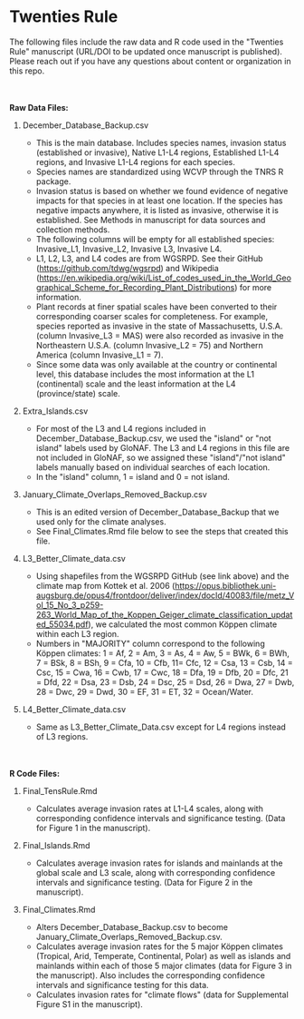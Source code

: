 # Twenties Rule

The following files include the raw data and R code used in the "Twenties Rule" manuscript (URL/DOI to be updated once manuscript is published). 
Please reach out if you have any questions about content or organization in this repo. 

<br/><br/>
__Raw Data Files:__
1. December_Database_Backup.csv 
    * This is the main database. Includes species names, invasion status (established or invasive), Native L1-L4 regions, Established L1-L4 regions, and Invasive L1-L4 regions for each species.
    * Species names are standardized using WCVP through the TNRS R package. 
    * Invasion status is based on whether we found evidence of negative impacts for that species in at least one location. If the species has negative impacts anywhere, it is listed as invasive, otherwise it is established. See Methods in manuscript for data sources and collection methods. 
    * The following columns will be empty for all established species: Invasive_L1, Invasive_L2, Invasive L3, Invasive L4. 
    * L1, L2, L3, and L4 codes are from WGSRPD. See their GitHub (https://github.com/tdwg/wgsrpd) and Wikipedia (https://en.wikipedia.org/wiki/List_of_codes_used_in_the_World_Geographical_Scheme_for_Recording_Plant_Distributions) for more information. 
    * Plant records at finer spatial scales have been converted to their corresponding coarser scales for completeness. For example, species reported as invasive in the state of Massachusetts, U.S.A. (column Invasive_L3 = MAS) were also recorded as invasive in the Northeastern U.S.A. (column Invasive_L2 = 75) and Northern America (column Invasive_L1 = 7). 
    * Since some data was only available at the country or continental level, this database includes the most information at the L1 (continental) scale and the least information at the L4 (province/state) scale. 

2. Extra_Islands.csv
    * For most of the L3 and L4 regions included in December_Database_Backup.csv, we used the "island" or "not island" labels used by GloNAF. The L3 and L4 regions in this file are not included in GloNAF, so we assigned these "island"/"not island" labels manually based on individual searches of each location. 
    * In the "island" column, 1 = island and 0 = not island. 

3. January_Climate_Overlaps_Removed_Backup.csv
    * This is an edited version of December_Database_Backup that we used only for the climate analyses.  
    * See Final_Climates.Rmd file below to see the steps that created this file. 

4. L3_Better_Climate_data.csv
    * Using shapefiles from the WGSRPD GitHub (see link above) and the climate map from Kottek et al. 2006 (https://opus.bibliothek.uni-augsburg.de/opus4/frontdoor/deliver/index/docId/40083/file/metz_Vol_15_No_3_p259-263_World_Map_of_the_Koppen_Geiger_climate_classification_updated_55034.pdf), we calculated the most common Köppen climate within each L3 region.
    * Numbers in "MAJORITY" column correspond to the following Köppen climates: 1 = Af, 2 = Am, 3 = As, 4 = Aw, 5 = BWk, 6 = BWh, 7 = BSk, 8 = BSh, 9 = Cfa, 10 = Cfb, 11= Cfc, 12 = Csa, 13 = Csb, 14 = Csc, 15 = Cwa, 16 = Cwb, 17 = Cwc, 18 = Dfa, 19 = Dfb, 20 = Dfc, 21 = Dfd, 22 = Dsa, 23 = Dsb, 24 = Dsc, 25 = Dsd, 26 = Dwa, 27 = Dwb, 28 = Dwc, 29 = Dwd, 30 = EF, 31 = ET, 32 = Ocean/Water.

5. L4_Better_Climate_data.csv
    * Same as L3_Better_Climate_Data.csv except for L4 regions instead of L3 regions. 



<br/><br/>
__R Code Files:__ 
1. Final_TensRule.Rmd
    * Calculates average invasion rates at L1-L4 scales, along with corresponding confidence intervals and significance testing. (Data for Figure 1 in the manuscript). 

2. Final_Islands.Rmd
    * Calculates average invasion rates for islands and mainlands at the global scale and L3 scale, along with corresponding confidence intervals and significance testing. (Data for Figure 2 in the manuscript).

3. Final_Climates.Rmd
    * Alters December_Database_Backup.csv to become January_Climate_Overlaps_Removed_Backup.csv. 
    * Calculates average invasion rates for the 5 major Köppen climates (Tropical, Arid, Temperate, Continental, Polar) as well as islands and mainlands within each of those 5 major climates (data for Figure 3 in the manuscript). Also includes the corresponding confidence intervals and significance testing for this data. 
    * Calculates invasion rates for "climate flows" (data for Supplemental Figure S1 in the manuscript). 
